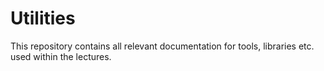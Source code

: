 # Utilities
This repository contains all relevant documentation for tools, libraries etc. used within the lectures.
